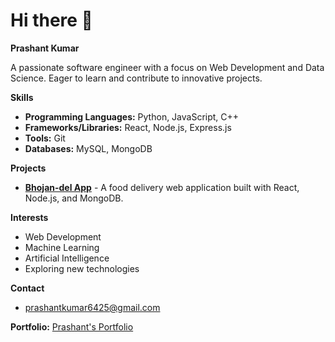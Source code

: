 # Hi there 👋

**Prashant Kumar**

A passionate software engineer with a focus on Web Development and Data Science. Eager to learn and contribute to innovative projects.

**Skills**

* **Programming Languages:** Python, JavaScript, C++
* **Frameworks/Libraries:** React, Node.js, Express.js
* **Tools:** Git
* **Databases:** MySQL, MongoDB

**Projects**

* **[Bhojan-del App](https://bhojan-del.netlify.app/)** - A food delivery web application built with React, Node.js, and MongoDB.

**Interests**

* Web Development
* Machine Learning
* Artificial Intelligence
* Exploring new technologies

**Contact**

* prashantkumar6425@gmail.com

**Portfolio:** [Prashant's Portfolio](https://portfolio-prashant29062003.netlify.app/)
